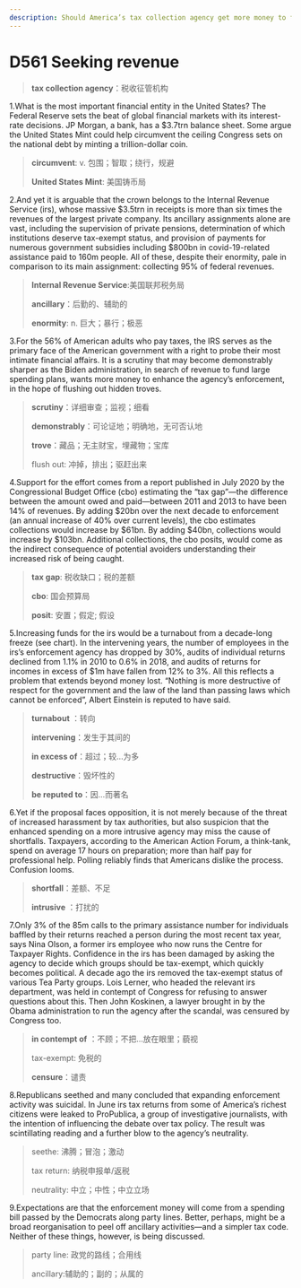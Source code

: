 ```yaml
---
description: Should America’s tax collection agency get more money to find money?
---
```


# D561 Seeking revenue
> **tax collection agency**：税收征管机构
 > 

1.What is the most important financial entity in the United States? The Federal Reserve sets the beat of global financial markets with its interest-rate decisions. JP Morgan, a bank, has a $3.7trn balance sheet. Some argue the United States Mint could help circumvent the ceiling Congress sets on the national debt by minting a trillion-dollar coin.

> **circumvent**: v. 包围；智取；绕行，规避
>
> **United States Mint**: 美国铸币局
>

2.And yet it is arguable that the crown belongs to the Internal Revenue Service (irs), whose massive $3.5trn in receipts is more than six times the revenues of the largest private company. Its ancillary assignments alone are vast, including the supervision of private pensions, determination of which institutions deserve tax-exempt status, and provision of payments for numerous government subsidies including $800bn in covid-19-related assistance paid to 160m people. All of these, despite their enormity, pale in comparison to its main assignment: collecting 95% of federal revenues.

> **Internal Revenue Service**:美国联邦税务局
>
> **ancillary**：后勤的、辅助的
>
> **enormity**: n. 巨大；暴行；极恶
>

3.For the 56% of American adults who pay taxes, the IRS serves as the primary face of the American government with a right to probe their most intimate financial affairs. It is a scrutiny that may become demonstrably sharper as the Biden administration, in search of revenue to fund large spending plans, wants more money to enhance the agency’s enforcement, in the hope of flushing out hidden troves.

> **scrutiny**：详细审查；监视；细看
>
> **demonstrably**：可论证地；明确地，无可否认地
>
> **trove**：藏品；无主财宝，埋藏物；宝库
>
> flush out: 冲掉，排出；驱赶出来
>

4.Support for the effort comes from a report published in July 2020 by the Congressional Budget Office (cbo) estimating the “tax gap”—the difference between the amount owed and paid—between 2011 and 2013 to have been 14% of revenues. By adding $20bn over the next decade to enforcement (an annual increase of 40% over current levels), the cbo estimates collections would increase by $61bn. By adding $40bn, collections would increase by $103bn. Additional collections, the cbo posits, would come as the indirect consequence of potential avoiders understanding their increased risk of being caught.

> **tax gap**: 税收缺口；税的差额
>
> **cbo**: 国会预算局
>
> **posit**: 安置；假定; 假设
>

5.Increasing funds for the irs would be a turnabout from a decade-long freeze (see chart). In the intervening years, the number of employees in the irs’s enforcement agency has dropped by 30%, audits of individual returns declined from 1.1% in 2010 to 0.6% in 2018, and audits of returns for incomes in excess of $1m have fallen from 12% to 3%. All this reflects a problem that extends beyond money lost. “Nothing is more destructive of respect for the government and the law of the land than passing laws which cannot be enforced”, Albert Einstein is reputed to have said.

> **turnabout** ：转向
>
> **intervening**：发生于其间的
>
> **in excess of**：超过；较…为多
>
> **destructive**：毁坏性的
>
> **be reputed to**：因…而著名
>

6.Yet if the proposal faces opposition, it is not merely because of the threat of increased harassment by tax authorities, but also suspicion that the enhanced spending on a more intrusive agency may miss the cause of shortfalls. Taxpayers, according to the American Action Forum, a think-tank, spend on average 17 hours on preparation; more than half pay for professional help. Polling reliably finds that Americans dislike the process. Confusion looms.

> **shortfall**：差额、不足
>
> **intrusive** ：打扰的
>

7.Only 3% of the 85m calls to the primary assistance number for individuals baffled by their returns reached a person during the most recent tax year, says Nina Olson, a former irs employee who now runs the Centre for Taxpayer Rights. Confidence in the irs has been damaged by asking the agency to decide which groups should be tax-exempt, which quickly becomes political. A decade ago the irs removed the tax-exempt status of various Tea Party groups. Lois Lerner, who headed the relevant irs department, was held in contempt of Congress for refusing to answer questions about this. Then John Koskinen, a lawyer brought in by the Obama administration to run the agency after the scandal, was censured by Congress too.

> **in contempt of** ：不顾；不把…放在眼里；藐视
>
> tax-exempt: 免税的
>
> **censure**：谴责
>

8.Republicans seethed and many concluded that expanding enforcement activity was suicidal. In June irs tax returns from some of America’s richest citizens were leaked to ProPublica, a group of investigative journalists, with the intention of influencing the debate over tax policy. The result was scintillating reading and a further blow to the agency’s neutrality.

> seethe: 沸腾；冒泡；激动
>
> tax return: 纳税申报单/返税
>
> neutrality: 中立；中性；中立立场
>

9.Expectations are that the enforcement money will come from a spending bill passed by the Democrats along party lines. Better, perhaps, might be a broad reorganisation to peel off ancillary activities—and a simpler tax code. Neither of these things, however, is being discussed.

> party line: 政党的路线；合用线
>
> ancillary:辅助的；副的；从属的
>

